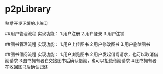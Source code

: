 # p2pLibrary
熟悉开发环境的小练习

##用户管理流程
实现功能：
1.用户注册
2.用户登录
3.用户注销

##图书管理流程
实现功能：
1.用户上传图书
2.用户修改图书
3.用户删除图书

##图书借阅流程
实现功能：
1.用户浏览图书
2.用户发起借阅请求，也可以取消借阅请求
3.图书拥有者在交接图书后确认借阅，也可以拒绝借阅请求
4.图书拥有者在收回图书后确认归还

